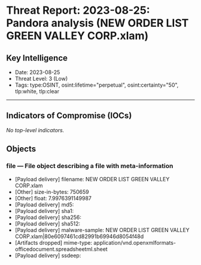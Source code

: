 # Threat Report: 2023-08-25: Pandora analysis (NEW ORDER LIST GREEN VALLEY CORP.xlam)


## Key Intelligence
* Date: 2023-08-25
* Threat Level: 3 (Low)
* Tags: type:OSINT, osint:lifetime="perpetual", osint:certainty="50", tlp:white, tlp:clear

---

## Indicators of Compromise (IOCs)
_No top-level indicators._

## Objects
### file — File object describing a file with meta-information
* [Payload delivery] filename: NEW ORDER LIST GREEN VALLEY CORP.xlam
* [Other] size-in-bytes: 750659
* [Other] float: 7.9976391149987
* [Payload delivery] md5: <md5>
* [Payload delivery] sha1: <sha1>
* [Payload delivery] sha256: <sha256>
* [Payload delivery] sha512: <sha512>
* [Payload delivery] malware-sample: NEW ORDER LIST GREEN VALLEY CORP.xlam|80e6097461cd82991b69946d8054f48d
* [Artifacts dropped] mime-type: application/vnd.openxmlformats-officedocument.spreadsheetml.sheet
* [Payload delivery] ssdeep: <ssdeep>
